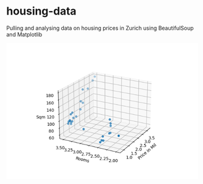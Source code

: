 # housing-data
Pulling and analysing data on housing prices in Zurich using BeautifulSoup and Matplotlib

![Screenshot](3D_plot.png)

